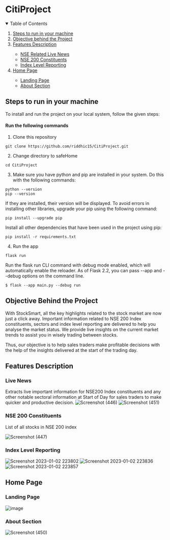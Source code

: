 # CitiProject
<!-- TABLE OF CONTENTS -->
<details open="open">
  <summary>Table of Contents</summary>
  <ol>
   <li>
      <a href="#steps-to-run-in-your-machine">Steps to run in your machine</a>
    </li>
    <li>
      <a href="#objective-behind-the-project">Objective behind the Project</a>
    </li>
<!--    <li><a href = "#features">Features</a></li> -->
   <li><a href="#features-description">Features Description</a></li>
      <ul>
        <li><a href="#live-news">NSE Related Live News</a></li>
        <li><a href="#nse-200-constituents">NSE 200 Constituents</a></li>
        <li><a href="#index-level-reporting">Index Level Reporting</a></li>
      </ul>
   <li><a href="#home-page">Home Page</a></li>
      <ul>
        <li><a href="#landing-page">Landing Page</a></li>
        <li><a href="#about-section">About Section</a></li>
      </ul>
  </ol>
</details>

<!-- INSTALLATIONS -->

## Steps to run in your machine
To install and run the project on your local system, follow the given steps:

#### Run the following commands

1. Clone this repository
```
git clone https://github.com/riddhic15/CitiProject.git
```
2. Change directory to safeHome
```
cd CitiProject
```
3. Make sure you have python and pip are installed in your system. Do this with the following commands:
```
python --version
pip --version
```
If they are installed, their version will be displayed. To avoid errors in installing other libraries, upgrade your pip using the following command:
```
pip install --upgrade pip
```
Install all other dependencies that have been used in the project using pip:
```
pip install -r requirements.txt
```
4. Run the app
```
flask run
```

Run the flask run CLI command with debug mode enabled, which will automatically enable the reloader. As of Flask 2.2, you can pass --app and --debug options on the command line.
```
$ flask --app main.py --debug run
```

## Objective Behind the Project

With StockSmart, all the key highlights related to the stock market are now just a click away. Important information related to NSE 200 Index constituents, sectors and index level reporting are delivered to help you analyse the market status. We provide live insights on the current market trends to assist you in wisely trading between stocks.

Thus, our objective is to help sales traders make profitable decisions with the help of the insights delivered at the start of the trading day.

<!-- ## Features
Some of the features included in this app are: -->

## Features Description

### Live News

Extracts live important information for NSE200 Index constituents and any other notable sectoral information at Start of Day for sales traders to make quicker and productive
decision. 
![Screenshot (446)](https://user-images.githubusercontent.com/58457452/210135314-f13f7a75-d1b8-4ef7-8775-fa90952a05fe.png)
![Screenshot (451)](https://user-images.githubusercontent.com/58457452/210135341-deb93a80-d25f-41df-b556-a57402542b9b.png)

### NSE 200 Constituents

List of all stocks in NSE 200 index

![Screenshot (447)](https://user-images.githubusercontent.com/58457452/210135367-99a05479-d819-4344-abf9-c372106de6f8.png)

### Index Level Reporting

![Screenshot 2023-01-02 223802](https://user-images.githubusercontent.com/83594113/210261563-26178de3-b9ee-44ec-9769-ca4fbb366f50.jpg)
![Screenshot 2023-01-02 223836](https://user-images.githubusercontent.com/83594113/210261602-ef9ebf44-2288-4c8a-90f5-fee5f7861497.jpg)
![Screenshot 2023-01-02 223857](https://user-images.githubusercontent.com/83594113/210261614-ef30bd60-997c-421d-b588-4d331c6ded91.jpg)


## Home Page

### Landing Page

![image](https://user-images.githubusercontent.com/58457452/210134933-41cea491-5d1f-4865-b89e-18373b7f8338.png)

### About Section

![Screenshot (450)](https://user-images.githubusercontent.com/58457452/210135240-3b233e19-681f-49f7-979f-e6432f7ca5d6.png)
